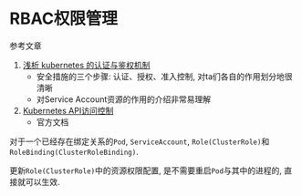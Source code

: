 # RBAC权限管理

参考文章

1. [浅析 kubernetes 的认证与鉴权机制](https://blog.tianfeiyu.com/2019/08/18/k8s_auth_rbac/)
    - 安全措施的三个步骤: 认证、授权、准入控制, 对ta们各自的作用划分地很清晰
    - 对Service Account资源的作用的介绍非常易理解
2. [Kubernetes API访问控制](https://kubernetes.io/zh/docs/reference/access-authn-authz/controlling-access/)
    - 官方文档

对于一个已经存在绑定关系的`Pod`, `ServiceAccount`, `Role(ClusterRole)`和`RoleBinding(ClusterRoleBinding)`.

更新`Role(ClusterRole)`中的资源权限配置, 是不需要重启`Pod`与其中的进程的, 直接就可以生效.
